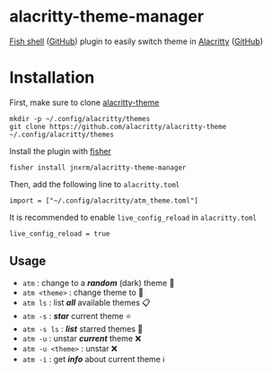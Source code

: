# alacritty-theme-manager

[Fish shell](https://fishshell.com) ([GitHub](https://github.com/fish-shell/fish-shell)) plugin to easily switch theme in [Alacritty](https://alacritty.org) ([GitHub](https://github.com/alacritty/alacritty))

# Installation

First, make sure to clone [alacritty-theme](https://github.com/alacritty/alacritty-theme)

```
mkdir -p ~/.config/alacritty/themes
git clone https://github.com/alacritty/alacritty-theme ~/.config/alacritty/themes
```

Install the plugin with [fisher](https://github.com/jorgebucaran/awsm.fish)

```
fisher install jnxrm/alacritty-theme-manager
```

Then, add the following line to `alacritty.toml`

```
import = ["~/.config/alacritty/atm_theme.toml"]
```

It is recommended to enable `live_config_reload` in `alacritty.toml`

```
live_config_reload = true
```

## Usage

- `atm` : change to a **_random_** (dark) theme 🔀
- `atm <theme>` : change theme to **_<theme>_** 🌈
- `atm ls` : list **_all_** available themes 📋
- `atm -s` : **_star_** current theme ⭐️
- `atm -s ls` : **_list_** starred themes 🌟
- `atm -u` : unstar **_current_** theme ❌
- `atm -u <theme>` : unstar **_<theme>_** ❌
- `atm -i` : get **_info_** about current theme ℹ️
